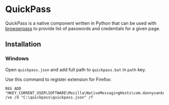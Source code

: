 # QuickPass

QuickPass is a native component written in Python that can
be used with [browserpass][bp] to provide list of passwords
and credentials for a given page.

[bp]: https://github.com/dannyvankooten/browserpass

## Installation

### Windows

Open `quickpass.json` and add full path to `quickpass.bat` in `path` key.

Use this command to register extension for Firefox:

    REG ADD "HKEY_CURRENT_USER\SOFTWARE\Mozilla\NativeMessagingHosts\com.dannyvankooten.browserpass" /ve /d "C:\quickpass\quickpass.json" /f
